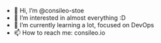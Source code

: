 - 👋 Hi, I’m @consileo-stoe
- 👀 I’m interested in almost everything :D 
- 🌱 I’m currently learning a lot, focused on DevOps
- 📫 How to reach me: consileo.io

<!---
consileo-stoe/consileo-stoe is a ✨ special ✨ repository because its `README.md` (this file) appears on your GitHub profile.
You can click the Preview link to take a look at your changes.
--->
